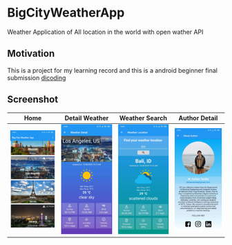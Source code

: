 # BigCityWeatherApp
 Weather Application of All location in the world with open wather API 

## Motivation
This is a project for my learning record and this is a android beginner final submission [dicoding](https://www.dicoding.com/academies/51)

## Screenshot
Home                       | Detail Weather            | Weather Search            | Author Detail
:-------------------------:|:-------------------------:|:-------------------------:|:-------------------------:
<img src="https://github.com/farhantandia/Android-App-Dev/blob/main/BigCityWeatherApp/screenshot/1.jpg" width="250"/>|<img src="https://github.com/farhantandia/Android-App-Dev/blob/main/BigCityWeatherApp/screenshot/2.jpg" width="250"/>|<img src="https://github.com/farhantandia/Android-App-Dev/blob/main/BigCityWeatherApp/screenshot/3.jpg" width="250"/>|<img src="https://github.com/farhantandia/Android-App-Dev/blob/main/BigCityWeatherApp/screenshot/4.jpg" width="250"/>
